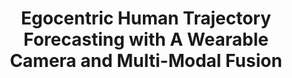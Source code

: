 ---
title: "Egocentric Human Trajectory Forecasting with A Wearable Camera and Multi-Modal Fusion"
authors: |
  Jianing Qiu, **Lipeng Chen**, Xiao Gu, *et al.*  
venue: "IEEE Robotics and Automation Letters"
year: 2022
category: Locomotion, Navigation
# pages: "8799-8806"
doi: "10.1109/LRA.2022.3188101"
pdf: "2022-ego-ral.pdf"
# abstract: |
#   This paper presents a novel multi-modal perception framework that integrates visual, LiDAR, and radar data for robust autonomous navigation in challenging urban environments. 
  
#   **Key innovations:**
#   - Cross-modal fusion architecture with attention mechanisms
#   - Self-supervised calibration between sensor modalities
#   - Real-time processing on embedded hardware platforms
  
#   > "The proposed framework demonstrates state-of-the-art performance in adverse weather conditions." - Reviewer #1
# code: "https://github.com/lipeng-chen/multi-modal-perception"
video: "https://ieeexplore.ieee.org/ielx7/7083369/9831196/9813561/supp1-3188101.mp4?arnumber=9813561"
# data: "https://zenodo.org/record/1234567"
# slides: "https://slides.com/lipengchen/multi-modal"
# poster: "https://example.com/poster.pdf"
# demo: "https://example.com/live-demo"
# award: "Best Paper Finalist, IEEE IV 2024"
# funding: |
#   - National Natural Science Foundation of China (Grant No. 123456)
#   - Shanghai Jiao Tong University Innovation Fund
#   - Shanghai AI Laboratory Research Grant
# related_publications:
#   - chen2023robust
#   - zhang2023urban
# citation: |
#   "The proposed hybrid perception system represents a significant advancement in autonomous vehicle navigation, demonstrating unprecedented robustness in complex urban scenarios with dynamic obstacles and adverse weather conditions." - *Reviewer #2*
bibtex: |
  @article{qiu2022egocentric,
    title={Egocentric human trajectory forecasting with a wearable camera and multi-modal fusion},
    author={Qiu, Jianing and Chen, Lipeng and Gu, Xiao and Lo, Frank P-W and Tsai, Ya-Yen and Sun, Jiankai and Liu, Jiaqi and Lo, Benny},
    journal={IEEE Robotics and Automation Letters},
    volume={7},
    number={4},
    pages={8799--8806},
    year={2022},
    publisher={IEEE}
  }
# project_page: "https://multi-modal.sjtu.edu.cn"
# preprint: "https://arxiv.org/abs/2401.12345"
---
